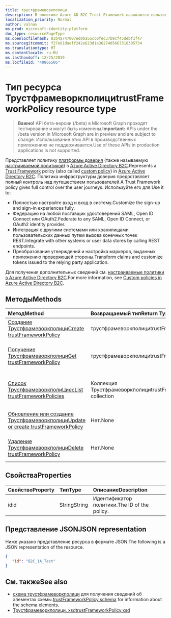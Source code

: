 ```yaml
---
title: трустфрамеворкполици
description: В политике Azure AD B2C Trust Framework называются пользовательскими политиками. В этом разделе описываются операции, доступные в объекте Трустфрамеворкполици для клиента.
localization_priority: Normal
author: valnav
ms.prod: microsoft-identity-platform
doc_type: resourcePageType
ms.openlocfilehash: 83b4a747007ed0ba55cc0fec37b9cf45debf1f47
ms.sourcegitcommit: f27e81daeff242e623d1a3627405667310395734
ms.translationtype: MT
ms.contentlocale: ru-RU
ms.lasthandoff: 12/25/2019
ms.locfileid: "40866506"
---
```

# <a name="trustframeworkpolicy-resource-type"></a><span data-ttu-id="0d98c-104">Тип ресурса Трустфрамеворкполици</span><span class="sxs-lookup"><span data-stu-id="0d98c-104">trustFrameworkPolicy resource type</span></span>

> <span data-ttu-id="0d98c-105">**Важно!** API бета-версии (/beta) в Microsoft Graph проходят тестирование и могут быть изменены.</span><span class="sxs-lookup"><span data-stu-id="0d98c-105">**Important:** APIs under the /beta version in Microsoft Graph are in preview and are subject to change.</span></span> <span data-ttu-id="0d98c-106">Использование этих API в производственных приложениях не поддерживается.</span><span class="sxs-lookup"><span data-stu-id="0d98c-106">Use of these APIs in production applications is not supported.</span></span>

<span data-ttu-id="0d98c-107">Представляет политику [платформы доверия](/azure/active-directory-b2c/active-directory-b2c-reference-trustframeworks-defined-ief-custom) (также называемую [настраиваемой политикой](/azure/active-directory-b2c/active-directory-b2c-overview-custom)) в [Azure Active Directory B2C](/azure/active-directory-b2c/active-directory-b2c-overview).</span><span class="sxs-lookup"><span data-stu-id="0d98c-107">Represents a [Trust Framework](/azure/active-directory-b2c/active-directory-b2c-reference-trustframeworks-defined-ief-custom) policy (also called [custom policy](/azure/active-directory-b2c/active-directory-b2c-overview-custom)) in [Azure Active Directory B2C](/azure/active-directory-b2c/active-directory-b2c-overview).</span></span> <span data-ttu-id="0d98c-108">Политика инфраструктуры доверия предоставляет полный контроль над путешествием пользователей.</span><span class="sxs-lookup"><span data-stu-id="0d98c-108">A Trust Framework policy gives full control over the user journeys.</span></span> <span data-ttu-id="0d98c-109">Используйте его для:</span><span class="sxs-lookup"><span data-stu-id="0d98c-109">Use it to:</span></span>

* <span data-ttu-id="0d98c-110">Полностью настройте вход и вход в систему.</span><span class="sxs-lookup"><span data-stu-id="0d98c-110">Customize the sign-up and sign-in experiences fully.</span></span>
* <span data-ttu-id="0d98c-111">Федерацию на любой поставщик удостоверений SAML, Open ID Connect или OAuth2.</span><span class="sxs-lookup"><span data-stu-id="0d98c-111">Federate to any SAML, Open ID Connect, or OAuth2 identity provider.</span></span>
* <span data-ttu-id="0d98c-112">Интеграция с другими системами или хранилищами пользовательских данных путем вызова конечных точек REST.</span><span class="sxs-lookup"><span data-stu-id="0d98c-112">Integrate with other systems or user data stores by calling REST endpoints.</span></span>
* <span data-ttu-id="0d98c-113">Преобразование утверждений и настройка маркеров, выданных приложению проверяющей стороны.</span><span class="sxs-lookup"><span data-stu-id="0d98c-113">Transform claims and customize tokens issued to the relying party application.</span></span>

<span data-ttu-id="0d98c-114">Для получения дополнительных сведений см. [настраиваемые политики в Azure Active Directory B2C](/azure/active-directory-b2c/active-directory-b2c-overview-custom).</span><span class="sxs-lookup"><span data-stu-id="0d98c-114">For more information, see [Custom policies in Azure Active Directory B2C](/azure/active-directory-b2c/active-directory-b2c-overview-custom).</span></span>

## <a name="methods"></a><span data-ttu-id="0d98c-115">Методы</span><span class="sxs-lookup"><span data-stu-id="0d98c-115">Methods</span></span>

| <span data-ttu-id="0d98c-116">Метод</span><span class="sxs-lookup"><span data-stu-id="0d98c-116">Method</span></span>       | <span data-ttu-id="0d98c-117">Возвращаемый тип</span><span class="sxs-lookup"><span data-stu-id="0d98c-117">Return Type</span></span>  |<span data-ttu-id="0d98c-118">Описание</span><span class="sxs-lookup"><span data-stu-id="0d98c-118">Description</span></span>|
|:---------------|:--------|:----------|
|[<span data-ttu-id="0d98c-119">Создание Трустфрамеворкполици</span><span class="sxs-lookup"><span data-stu-id="0d98c-119">Create trustFrameworkPolicy</span></span>](../api/trustframework-post-trustframeworkpolicy.md)|<span data-ttu-id="0d98c-120">трустфрамеворкполици</span><span class="sxs-lookup"><span data-stu-id="0d98c-120">trustFrameworkPolicy</span></span>|<span data-ttu-id="0d98c-121">Создание нового Трустфрамеворкполици.</span><span class="sxs-lookup"><span data-stu-id="0d98c-121">Create a new trustFrameworkPolicy.</span></span>|
|[<span data-ttu-id="0d98c-122">Получение Трустфрамеворкполици</span><span class="sxs-lookup"><span data-stu-id="0d98c-122">Get trustFrameworkPolicy</span></span>](../api/trustframeworkpolicy-get.md) |<span data-ttu-id="0d98c-123">трустфрамеворкполици</span><span class="sxs-lookup"><span data-stu-id="0d98c-123">trustFrameworkPolicy</span></span>|<span data-ttu-id="0d98c-124">Чтение свойств существующего Трустфрамеворкполици.</span><span class="sxs-lookup"><span data-stu-id="0d98c-124">Read properties of an existing trustFrameworkPolicy.</span></span>|
|[<span data-ttu-id="0d98c-125">Список ТрустфрамеворкполиЦиес</span><span class="sxs-lookup"><span data-stu-id="0d98c-125">List trustFrameworkPolicies</span></span>](../api/trustframework-list-trustframeworkpolicies.md)|<span data-ttu-id="0d98c-126">Коллекция Трустфрамеворкполици</span><span class="sxs-lookup"><span data-stu-id="0d98c-126">trustFrameworkPolicy collection</span></span>|<span data-ttu-id="0d98c-127">Список всех ТрустфрамеворкполиЦиес, настроенных в клиенте.</span><span class="sxs-lookup"><span data-stu-id="0d98c-127">List all trustFrameworkPolicies configured in a tenant.</span></span>|
|[<span data-ttu-id="0d98c-128">Обновление или создание Трустфрамеворкполици</span><span class="sxs-lookup"><span data-stu-id="0d98c-128">Update or create trustFrameworkPolicy</span></span>](../api/trustframework-put-trustframeworkpolicy.md)|<span data-ttu-id="0d98c-129">Нет.</span><span class="sxs-lookup"><span data-stu-id="0d98c-129">None</span></span>|<span data-ttu-id="0d98c-130">Обновление существующего Трустфрамеворкполици.</span><span class="sxs-lookup"><span data-stu-id="0d98c-130">Update an existing trustFrameworkPolicy.</span></span>|
|[<span data-ttu-id="0d98c-131">Удаление Трустфрамеворкполици</span><span class="sxs-lookup"><span data-stu-id="0d98c-131">Delete trustFrameworkPolicy</span></span>](../api/trustframeworkpolicy-delete.md)|<span data-ttu-id="0d98c-132">Нет.</span><span class="sxs-lookup"><span data-stu-id="0d98c-132">None</span></span>|<span data-ttu-id="0d98c-133">Удаление существующего Трустфрамеворкполици.</span><span class="sxs-lookup"><span data-stu-id="0d98c-133">Delete an existing trustFrameworkPolicy.</span></span>|

## <a name="properties"></a><span data-ttu-id="0d98c-134">Свойства</span><span class="sxs-lookup"><span data-stu-id="0d98c-134">Properties</span></span>

|<span data-ttu-id="0d98c-135">Свойство</span><span class="sxs-lookup"><span data-stu-id="0d98c-135">Property</span></span>|<span data-ttu-id="0d98c-136">Тип</span><span class="sxs-lookup"><span data-stu-id="0d98c-136">Type</span></span>|<span data-ttu-id="0d98c-137">Описание</span><span class="sxs-lookup"><span data-stu-id="0d98c-137">Description</span></span>|
|:---------------|:--------|:----------|
|<span data-ttu-id="0d98c-138">id</span><span class="sxs-lookup"><span data-stu-id="0d98c-138">id</span></span>|<span data-ttu-id="0d98c-139">String</span><span class="sxs-lookup"><span data-stu-id="0d98c-139">String</span></span>|<span data-ttu-id="0d98c-140">Идентификатор политики.</span><span class="sxs-lookup"><span data-stu-id="0d98c-140">The ID of the policy.</span></span>|

## <a name="json-representation"></a><span data-ttu-id="0d98c-141">Представление JSON</span><span class="sxs-lookup"><span data-stu-id="0d98c-141">JSON representation</span></span>

<span data-ttu-id="0d98c-142">Ниже указано представление ресурса в формате JSON.</span><span class="sxs-lookup"><span data-stu-id="0d98c-142">The following is a JSON representation of the resource.</span></span>
<!-- {
  "blockType": "resource",
  "optionalProperties": [

  ],
  "baseType":"microsoft.graph.entity",
  "keyProperty":"id",
  "isMediaEntity":true,
  "@odata.type": "microsoft.graph.trustFrameworkPolicy"
}-->
```json
{
   "id": "B2C_1A_Test"
}
```

## <a name="see-also"></a><span data-ttu-id="0d98c-143">См. также</span><span class="sxs-lookup"><span data-stu-id="0d98c-143">See also</span></span>

- <span data-ttu-id="0d98c-144">[схема трустфрамеворкполици](/azure/active-directory-b2c/trustframeworkpolicy) для получения сведений об элементах схемы.</span><span class="sxs-lookup"><span data-stu-id="0d98c-144">[trustFrameworkPolicy schema](/azure/active-directory-b2c/trustframeworkpolicy) for information about the schema elements.</span></span>
- [<span data-ttu-id="0d98c-145">Трустфрамеворкполици. xsd</span><span class="sxs-lookup"><span data-stu-id="0d98c-145">trustFrameworkPolicy.xsd</span></span>](https://github.com/Azure-Samples/active-directory-b2c-custom-policy-starterpack/blob/master/TrustFrameworkPolicy_0.3.0.0.xsd)
